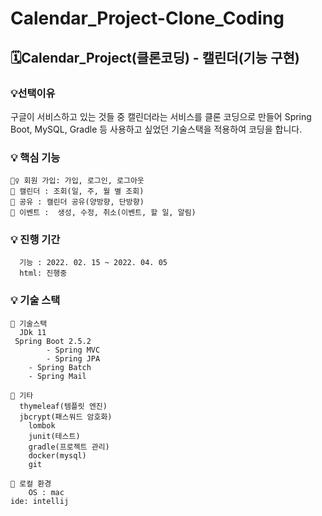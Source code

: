 # Calendar_Project-Clone_Coding

## 🗓Calendar_Project(클론코딩) - 캘린더(기능 구현)

### 💡선택이유

   구글이 서비스하고 있는 것들 중 캘린더라는 서비스를 클론 코딩으로 만들어 
   Spring Boot, MySQL, Gradle 등 사용하고 싶었던 기술스택을 적용하여 코딩을 합니다.

### 💡 핵심 기능

    🙋‍♀️ 회원 가입: 가입, 로그인, 로그아웃
    📆 캘린더 : 조회(일, 주, 월 별 조회)
    👥 공유 : 캘린더 공유(양방향, 단방향)
    🎪 이벤트 :  생성, 수정, 취소(이벤트, 할 일, 알림)
    
### 💡 진행 기간

      기능 : 2022. 02. 15 ~ 2022. 04. 05
      html: 진행중
    

### 💡 기술 스택
      
    📍 기술스택
      JDk 11
     Spring Boot 2.5.2 
     		- Spring MVC
     		- Spring JPA
		- Spring Batch
		- Spring Mail
      
    📍 기타 
      thymeleaf(템플릿 엔진)
      jbcrypt(패스워드 암호화)
	    lombok
	    junit(테스트)
	    gradle(프로젝트 관리)
	    docker(mysql)
	    git
      
    📍 로컬 환경
        OS : mac
	ide: intellij
	

